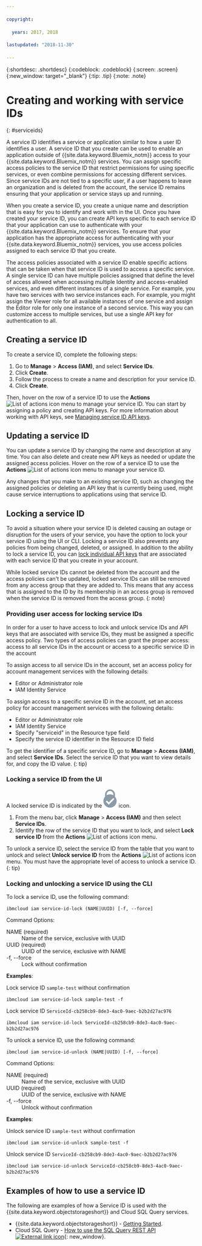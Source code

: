 ```yaml
---

copyright:

  years: 2017, 2018

lastupdated: "2018-11-30"

---
```


{:shortdesc: .shortdesc}
{:codeblock: .codeblock}
{:screen: .screen}
{:new_window: target="_blank"}
{:tip: .tip}
{:note: .note}

# Creating and working with service IDs
{: #serviceids}

A service ID identifies a service or application similar to how a user ID identifies a user. A service ID that you create can be used to enable an application outside of {{site.data.keyword.Bluemix_notm}} access to your {{site.data.keyword.Bluemix_notm}} services. You can assign specific access policies to the service ID that restrict permissions for using specific services, or even combine permissions for accessing different services. Since service IDs are not tied to a specific user, if a user happens to leave an organization and is deleted from the account, the service ID remains ensuring that your application or service stays up and running.

When you create a service ID, you create a unique name and description that is easy for you to identify and work with in the UI. Once you have created your service ID, you can create API keys specific to each service ID that your application can use to authenticate with your {{site.data.keyword.Bluemix_notm}} services. To ensure that your application has the appropriate access for authenticating with your {{site.data.keyword.Bluemix_notm}} services, you use access policies assigned to each service ID that you create.

The access policies associated with a service ID enable specific actions that can be taken when that service ID is used to access a specific service. A single service ID can have multiple policies assigned that define the level of access allowed when accessing multiple Identity and access-enabled services, and even different instances of a single service. For example, you have two services with two service instances each. For example, you might assign the Viewer role for all available instances of one service and assign the Editor role for only one instance of a second service. This way you can customize access to multiple services, but use a single API key for authentication to all.


## Creating a service ID

To create a service ID, complete the following steps:

1. Go to **Manage** &gt; **Access (IAM)**, and select **Service IDs**.
2. Click **Create**.
3. Follow the process to create a name and description for your service ID.
4. Click **Create**.

Then, hover on the row of a service ID to use the **Actions** ![List of actions icon](../icons/action-menu-icon.svg) menu to manage your service ID. You can start by assigning a policy and creating API keys. For more information about working with API keys, see [Managing service ID API keys](/docs/iam/serviceid_keys.html#serviceidapikeys).

## Updating a service ID

You can update a service ID by changing the name and description at any time. You can also delete and create new API keys as needed or update the assigned access policies. Hover on the row of a service ID to use the **Actions** ![List of actions icon](../icons/action-menu-icon.svg) menu to manage your service ID.

Any changes that you make to an existing service ID, such as changing the assigned policies or deleting an API key that is currently being used, might cause service interruptions to applications using that service ID.

## Locking a service ID

To avoid a situation where your service ID is deleted causing an outage or disruption for the users of your service, you have the option to lock your service ID using the UI or CLI. Locking a service ID also prevents any policies from being changed, deleted, or assigned. In addition to the ability to lock a service ID, you can [lock individual API keys](/docs/iam/serviceid_keys.html#lockkey) that are associated with each service ID that you create in your account.

While locked service IDs cannot be deleted from the account and the access policies can't be updated, locked service IDs can still be removed from any access group that they are added to. This means that any access that is assigned to the ID by its membership in an access group is removed when the service ID is removed from the access group.
{: note}

### Providing user access for locking service IDs

In order for a user to have access to lock and unlock service IDs and API keys that are associated with service IDs, they must be assigned a specific access policy. Two types of access policies can grant the proper access: access to all service IDs in the account or access to a specific service ID in the account

To assign access to all service IDs in the account, set an access policy for account management services with the following details:

* Editor or Administrator role
* IAM Identity Service

To assign access to a specific service ID in the account, set an access policy for account management services with the following details:

* Editor or Administrator role
* IAM Identity Service
* Specify "serviceid" in the Resource type field
* Specify the service ID identifier in the Resource ID field

To get the identifier of a specific service ID, go to **Manage** > **Access (IAM)**, and select **Service IDs**. Select the service ID that you want to view details for, and copy the ID value.
{: tip}

### Locking a service ID from the UI

A locked service ID is indicated by the ![Locked icon](images/locked.svg "Locked") icon.

1. From the menu bar, click **Manage** &gt; **Access (IAM)** and then select **Service IDs**.
2. Identify the row of the service ID that you want to lock, and select **Lock service ID** from the **Actions** ![List of actions icon](../icons/action-menu-icon.svg) menu.

To unlock a service ID, select the service ID from the table that you want to unlock and select **Unlock service ID** from the **Actions** ![List of actions icon](../icons/action-menu-icon.svg) menu. You must have the appropriate level of access to unlock a service ID.
{: tip}


### Locking and unlocking a service ID using the CLI

To lock a service ID, use the following command:

```
ibmcloud iam service-id-lock (NAME|UUID) [-f, --force]
```

Command Options:

<dl>
  <dt>NAME (required)</dt>
  <dd>Name of the service, exclusive with UUID</dd>
  <dt>UUID (required)</dt>
  <dd>UUID of the service, exclusive with NAME</dd>
  <dt>-f, --force</dt>
  <dd>Lock without confirmation</dd>
</dl>

<strong>Examples</strong>:

Lock service ID `sample-test` without confirmation

```
ibmcloud iam service-id-lock sample-test -f
```

Lock service ID `ServiceId-cb258cb9-8de3-4ac0-9aec-b2b2d27ac976`

```
ibmcloud iam service-id-lock ServiceId-cb258cb9-8de3-4ac0-9aec-b2b2d27ac976
```

To unlock a service ID, use the following command:

 ```
ibmcloud iam service-id-unlock (NAME|UUID) [-f, --force]
```

Command Options:

<dl>
  <dt>NAME (required)</dt>
  <dd>Name of the service, exclusive with UUID</dd>
  <dt>UUID (required)</dt>
  <dd>UUID of the service, exclusive with NAME</dd>
  <dt>-f, --force</dt>
  <dd>Unlock without confirmation</dd>
</dl>

<strong>Examples</strong>:

Unlock service ID `sample-test` without confirmation

```
ibmcloud iam service-id-unlock sample-test -f
```

Unlock service ID `ServiceId-cb258cb9-8de3-4ac0-9aec-b2b2d27ac976`

```
ibmcloud iam service-id-unlock ServiceId-cb258cb9-8de3-4ac0-9aec-b2b2d27ac976
```


## Examples of how to use a service ID

The following are examples of how a Service ID is used with the {{site.data.keyword.objectstorageshort}} and Cloud SQL Query services.

- {{site.data.keyword.objectstorageshort}} - [Getting Started](/docs/services/cloud-object-storage/getting-started-cli.html#getting-started-cli-).
- Cloud SQL Query - [How to use the SQL Query REST API ![External link icon](../icons/launch-glyph.svg)](https://www.youtube.com/embed/s6S4AdJItHk?rel=0){: new_window}.
